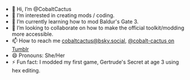 - 👋 Hi, I’m @CobaltCactus
- 👀 I’m interested in creating mods / coding.
- 🌱 I’m currently learning how to mod Baldur's Gate 3.
- 💞️ I’m looking to collaborate on how to make the official toolkit/modding more accessible.
- 📫 How to reach me cobaltcactus@bsky.social, [@cobalt-cactus on Tumblr](https://www.tumblr.com/blog/cobalt-cactus)
- 😄 Pronouns: She/Her
- ⚡ Fun fact: I modded my first game, Gertrude's Secret at age 3 using hex editing.

<!---
CobaltCactus/CobaltCactus is a ✨ special ✨ repository because its `README.md` (this file) appears on your GitHub profile.
You can click the Preview link to take a look at your changes.
--->
